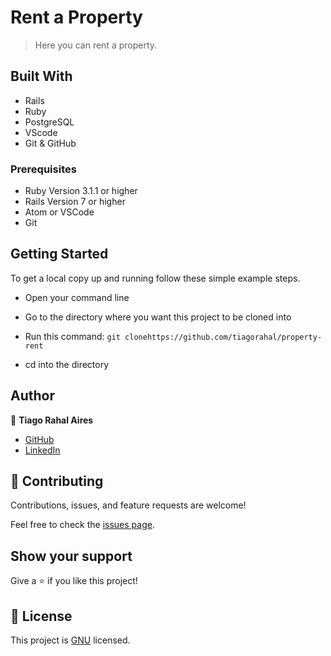 # Rent a Property

> Here you can rent a property.

## Built With

- Rails
- Ruby
- PostgreSQL
- VScode
- Git & GitHub

### Prerequisites

- Ruby Version 3.1.1 or higher
- Rails Version 7 or higher
- Atom or VSCode 
- Git

## Getting Started

To get a local copy up and running follow these simple example steps.

- Open your command line

- Go to the directory where you want this project to be cloned into

- Run this command:
  `git clonehttps://github.com/tiagorahal/property-rent`

- cd into the directory

## Author

👤 **Tiago Rahal Aires**

- [GitHub](https://github.com/tiagorahal)
- [LinkedIn](https://www.linkedin.com/in/tiagorahal/)


## 🤝 Contributing

Contributions, issues, and feature requests are welcome!

Feel free to check the [issues page](https://github.com/tiagorahal/property-rent/issues).

## Show your support

Give a ⭐️ if you like this project!

## 📝 License

This project is [GNU](./LICENSE) licensed.
